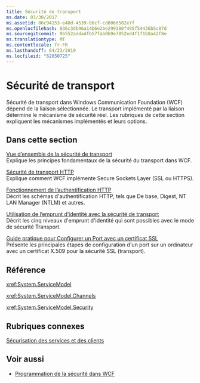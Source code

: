 ```yaml
---
title: Sécurité de transport
ms.date: 03/30/2017
ms.assetid: 86c94153-e48d-4539-b6cf-cd8060582e7f
ms.openlocfilehash: 036c3db96a14b6e2be299380f495f54436b5c87d
ms.sourcegitcommit: 9b552addadfb57fab0b9e7852ed4f1f1b8a42f8e
ms.translationtype: MT
ms.contentlocale: fr-FR
ms.lasthandoff: 04/23/2019
ms.locfileid: "62050725"
---
```

# <a name="transport-security"></a>Sécurité de transport
Sécurité de transport dans Windows Communication Foundation (WCF) dépend de la liaison sélectionnée. Le transport implémenté par la liaison détermine le mécanisme de sécurité réel. Les rubriques de cette section expliquent les mécanismes implémentés et leurs options.  
  
## <a name="in-this-section"></a>Dans cette section  
 [Vue d’ensemble de la sécurité de transport](../../../../docs/framework/wcf/feature-details/transport-security-overview.md)  
 Explique les principes fondamentaux de la sécurité du transport dans WCF.  
  
 [Sécurité de transport HTTP](../../../../docs/framework/wcf/feature-details/http-transport-security.md)  
 Explique comment WCF implémente Secure Sockets Layer (SSL ou HTTPS).  
  
 [Fonctionnement de l’authentification HTTP](../../../../docs/framework/wcf/feature-details/understanding-http-authentication.md)  
 Décrit les schémas d'authentification HTTP, tels que De base, Digest, NT LAN Manager (NTLM) et autres.  
  
 [Utilisation de l’emprunt d’identité avec la sécurité de transport](../../../../docs/framework/wcf/feature-details/using-impersonation-with-transport-security.md)  
 Décrit les cinq niveaux d'emprunt d'identité qui sont possibles avec le mode de sécurité Transport.  
  
 [Guide pratique pour Configurer un Port avec un certificat SSL](../../../../docs/framework/wcf/feature-details/how-to-configure-a-port-with-an-ssl-certificate.md)  
 Présente les principales étapes de configuration d'un port sur un ordinateur avec un certificat X.509 pour la sécurité SSL (transport).  
  
## <a name="reference"></a>Référence  
 <xref:System.ServiceModel>  
  
 <xref:System.ServiceModel.Channels>  
  
 <xref:System.ServiceModel.Security>  
  
## <a name="related-sections"></a>Rubriques connexes  
 [Sécurisation des services et des clients](../../../../docs/framework/wcf/feature-details/securing-services-and-clients.md)  
  
## <a name="see-also"></a>Voir aussi

- [Programmation de la sécurité dans WCF](../../../../docs/framework/wcf/feature-details/programming-wcf-security.md)
